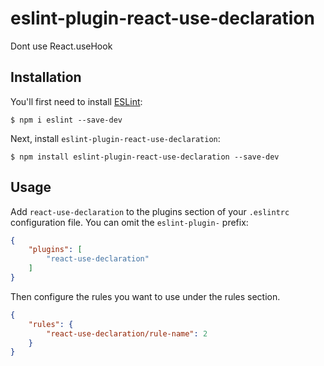 # eslint-plugin-react-use-declaration

Dont use React.useHook

## Installation

You'll first need to install [ESLint](http://eslint.org):

```
$ npm i eslint --save-dev
```

Next, install `eslint-plugin-react-use-declaration`:

```
$ npm install eslint-plugin-react-use-declaration --save-dev
```


## Usage

Add `react-use-declaration` to the plugins section of your `.eslintrc` configuration file. You can omit the `eslint-plugin-` prefix:

```json
{
    "plugins": [
        "react-use-declaration"
    ]
}
```


Then configure the rules you want to use under the rules section.

```json
{
    "rules": {
        "react-use-declaration/rule-name": 2
    }
}
```
